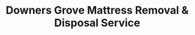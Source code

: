 ---
layout: location.njk
title: Downers Grove Mattress Removal & Disposal Service
description: Downers Grove mattress recycling service with 1M+ mattresses recycled nationwide. Next-day pickup  100% recycling guaranteed. Serving 12+ school districts across DuPage County's premier community.
permalink: /mattress-removal/illinois/chicago/downers-grove/
city: Downers Grove
state: Illinois
stateSlug: illinois
parentMetro: Chicago
tier: 2
coordinates:
  lat: 41.8089
  lng: -88.0112
pricing:
  startingPrice: 125
  single: 125
  queen: 155
  king: 180
  boxSpring: 30
neighborhoods:
  - name: Downtown Downers Grove
    zipCodes: [60515]
  - name: North High School District
    zipCodes: [60515]
  - name: South High School District
    zipCodes: [60516]
  - name: Hillcrest Elementary Area
    zipCodes: [60515]
  - name: Belle Aire District
    zipCodes: [60516]
  - name: El Sierra Neighborhood
    zipCodes: [60516]
  - name: Kingsley Elementary Area
    zipCodes: [60515]
  - name: Fairmount District
    zipCodes: [60515]
  - name: Highland Elementary Area
    zipCodes: [60516]
  - name: Whittier District
    zipCodes: [60515]
  - name: Pierce Downer Area
    zipCodes: [60515]
  - name: Henry Puffer District
    zipCodes: [60516]
  - name: Lester Elementary Area
    zipCodes: [60516]
  - name: Indian Trail District
    zipCodes: [60516]
  - name: Main Street Corridor
    zipCodes: [60515]
zipCodes: [60515, 60516, 60137, 60559]
recyclingPartners:
  - DuPage County Recycling Center
  - Groot Waste Services
  - Republic Services Downers Grove
localRegulations: "Village regulations require proper coordination with municipal waste services and compliance with DuPage County disposal standards for mattress removal and recycling."
nearbyCities:
  - name: Woodridge
    slug: woodridge
    distance: 5
    isSuburb: true
  - name: Westmont
    slug: westmont
    distance: 7
    isSuburb: true
  - name: Lombard
    slug: lombard
    distance: 8
    isSuburb: true
  - name: Oak Brook
    slug: oak-brook
    distance: 9
    isSuburb: true
  - name: Hinsdale
    slug: hinsdale
    distance: 6
    isSuburb: true
  - name: Clarendon Hills
    slug: clarendon-hills
    distance: 4
    isSuburb: true
reviews:
  count: 312
  featured:
    - text: "Our downtown Downers Grove home near the Main Street train station required careful timing around Burlington Northern schedules. The team handled our California King mattress removal from our historic 1890s Victorian with narrow staircases expertly. Knowing our mattress joins their 1M+ recycling milestone instead of DuPage County landfills made the $180 investment worthwhile."
      author: "Patricia R."
      neighborhood: "Downtown Downers Grove"
    - text: "Living in the Downers Grove North High School district area, needed pickup coordinated with our neighborhood's Groot bulk collection schedule. Team worked efficiently around our teardown construction project, removed our memory foam queen set, and the next-day service meant we didn't have to wait for weekly bulk pickup. Great to support a company committed to 100% recycling."
      author: "James K."
      neighborhood: "North High School District"
    - text: "Moved from our Pierce Downer elementary area home to downsize after kids graduated from DG South. Team navigated our established neighborhood's mature tree-lined streets, handled our box spring and mattress removal during the busy moving week. Professional service and environmental responsibility - exactly what DuPage County residents expect."
      author: "Linda M."
      neighborhood: "Pierce Downer Area"
faqs:
  - question: "Do you really recycle every mattress you pick up in Downers Grove?"
    answer: "Absolutely! We've recycled over 1 million mattresses nationwide with 100% recycling rate. Every Downers Grove mattress is processed through certified facilities - springs become construction materials, foam becomes carpet padding, and fabrics enter textile recycling streams, supporting DuPage County's environmental leadership."
  - question: "How quickly can you pick up from Downers Grove's historic downtown area?"
    answer: "Next-day service is standard throughout Downers Grove, including the walkable downtown Main Street corridor near the Burlington Northern stations. We coordinate around train schedules, work with historic home access requirements, and navigate the area's Victorian-era architectural challenges."
  - question: "Can you work around Groot's bulk collection schedule?"
    answer: "Yes, we provide independent pickup service that doesn't conflict with Groot's weekly bulk collection. This means you get immediate removal without waiting for scheduled bulk days or paying additional sticker fees for extra items beyond the free weekly allowance."
  - question: "What's included in Downers Grove's $125 starting price?"
    answer: "Complete service including pickup, DuPage County-compliant transportation, and guaranteed 100% recycling. Additional charges apply for stairs ($10/flight) or carries over 75 feet from standard parking areas in established neighborhoods."
  - question: "Do you serve both Downers Grove North and South High School districts?"
    answer: "Absolutely! We serve all Downers Grove neighborhoods regardless of school district boundaries - from downtown near Main Street to residential areas around both high schools and all twelve elementary school zones. One unified service for the entire village."
  - question: "How do you handle Downers Grove's teardown construction projects?"
    answer: "We coordinate with construction schedules and work around ongoing teardown projects where older homes are being replaced. Our team navigates construction zones, temporary access restrictions, and debris situations while maintaining our professional service standards."
  - question: "Are you licensed for DuPage County mattress disposal?"
    answer: "Yes, we're fully licensed DuPage County haulers. Unlike basic bulk pickup, we ensure every mattress reaches certified recycling facilities rather than landfills, supporting DuPage County's environmental initiatives and Downers Grove's commitment to responsible waste management."
  - question: "Can you pick up bed frames and box springs too?"
    answer: "Yes! Our 3-piece service ($180) includes complete bedroom set removal with professional disassembly. Everything is recycled through our proven processes that have handled over 1 million mattresses nationwide."
schema:
  "@context": "https://schema.org"
  "@type": "LocalBusiness"
  "name": "A Bedder World Downers Grove"
  "address":
    "@type": "PostalAddress"
    "addressLocality": "Downers Grove"
    "addressRegion": "Illinois"
    "addressCountry": "US"
  "geo":
    "@type": "GeoCoordinates"
    "latitude": 41.8089
    "longitude": -88.0112
  "telephone": "720-263-6094"
  "priceRange": "$125-$180"
  "serviceArea": "Downers Grove, Illinois"
  "aggregateRating":
    "@type": "AggregateRating"
    "ratingValue": "4.9"
    "reviewCount": "312"
pageContent:
  heroDescription: "Professional mattress recycling service with over 1 million mattresses recycled nationwide. Serving Downers Grove across 12+ school districts from the historic downtown Main Street corridor to established residential neighborhoods throughout DuPage County."
  aboutService: |
    <p>With 49,425 residents calling this well-established village home, Downers Grove's housing diversity creates fascinating logistical challenges for mattress removal. Victorian-era homes clustered near the walkable Main Street corridor contrast sharply with modern construction in both the North and South High School districts. Burlington Northern train schedules influence our timing, while the village's 14.31 square miles span everything from century-old architecture to brand-new teardown replacements.</p>
    
    <p>Housing styles here tell the story of suburban Chicago development - from narrow staircases in downtown's historic properties to wide-open floor plans in contemporary builds. The village's exceptionally high teardown rate means we regularly coordinate with construction crews, navigating temporary access restrictions while maintaining our professional service standards throughout established neighborhoods.</p>
    
    <p>Our nationwide milestone of 1+ million recycled mattresses grows stronger with every Downers Grove pickup. DuPage County licensing ensures compliance, but more importantly, our 100% recycling commitment supports this environmentally conscious community's values and waste reduction leadership across the region.</p>
  serviceAreasIntro: "From the historic downtown Main Street corridor to the established neighborhoods around twelve elementary schools and both high school districts, our Downers Grove service network spans the village's complete residential footprint:"
  regulationsCompliance: "While residents can wait for weekly bulk collection with limitations and fees, our service eliminates scheduling hassles entirely. We provide immediate pickup, handle all regulatory compliance, and guarantee 100% recycling - going far beyond basic disposal requirements to deliver true environmental stewardship for Downers Grove families."
  environmentalImpact: |
    <p>Downers Grove's 49,425 residents generate significant mattress waste, but our recycling-first approach ensures zero village mattresses reach landfills. As part of our 1+ million mattresses recycled nationwide, every Downers Grove pickup contributes to environmental protection through comprehensive materials recovery.</p>
    
    <p>We partner with DuPage County recycling facilities to process Downers Grove's mattresses into valuable materials - steel springs become new construction materials, memory foam transforms into carpet padding, and fabric components enter textile recycling streams. This circular economy approach supports the village's environmental leadership while reducing the impact of the community's high-value housing market.</p>
    
    <p>All village residents benefit from our environmentally responsible disposal that keeps mattress materials in productive use rather than occupying regional landfill space, supporting Downers Grove's commitment to sustainability and DuPage County's environmental initiatives.</p>
  howItWorksScheduling: "Select appointment times that work around Downers Grove's unique characteristics - coordinating with Burlington Northern train schedules downtown, avoiding peak construction activity from teardown projects, and working efficiently with neighborhood traffic patterns."
  howItWorksService: "Our team navigates Downers Grove's architectural diversity with expertise - from historic Victorian home narrow staircases downtown to modern construction access in teardown replacement areas and established neighborhood mature tree navigation. We handle preservation requirements, construction coordination, and standard residential logistics with equal professionalism."
  howItWorksDisposal: "Every Downers Grove mattress joins our 1+ million recycling milestone through comprehensive materials separation. Springs, foam, and fabrics are processed through certified facilities, ensuring your old mattress becomes new products rather than landfill waste - supporting both the village's environmental leadership and nationwide sustainability efforts."
  sidebarStats:
    mattressesRemoved: "1,650"
---